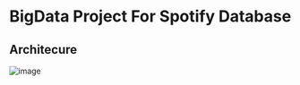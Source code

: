 # BigData Project For Spotify Database

## Architecure
![image](https://github.com/EmnaGaidi/projet_big_data/assets/94928444/e364d1a8-f802-4d03-8c2f-aeb22e31e6b1)
